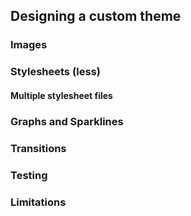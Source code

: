 ## Designing a custom theme
### Images
### Stylesheets (less)
#### Multiple stylesheet files
### Graphs and Sparklines
### Transitions
### Testing
### Limitations